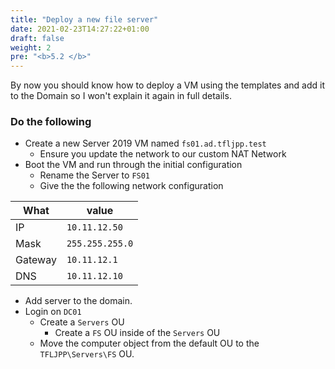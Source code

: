 ```yaml
---
title: "Deploy a new file server"
date: 2021-02-23T14:27:22+01:00
draft: false
weight: 2
pre: "<b>5.2 </b>"
---
```


By now you should know how to deploy a VM using the templates and add it to the Domain so I won't explain it again in full details.

### Do the following

- Create a new Server 2019 VM named `fs01.ad.tfljpp.test`
  - Ensure you update the network to our custom NAT Network
- Boot the VM and run through the initial configuration
  - Rename the Server to `FS01`
  - Give the the following network configuration

| What    | value           |
| ------- | --------------- |
| IP      | `10.11.12.50`   |
| Mask    | `255.255.255.0` |
| Gateway | `10.11.12.1`    |
| DNS     | `10.11.12.10`   |

- Add server to the domain.
- Login on `DC01`
  - Create a `Servers` OU
    - Create a `FS` OU inside of the `Servers` OU
  - Move the computer object from the default OU to the `TFLJPP\Servers\FS` OU.

